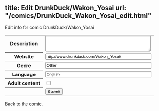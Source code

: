 title: Edit DrunkDuck/Wakon_Yosai
url: "/comics/DrunkDuck_Wakon_Yosai_edit.html"
---
Edit info for comic DrunkDuck/Wakon_Yosai

<form name="comic" action="http://gaepostmail.appspot.com/comic/" method="post">
<table class="comicinfo">
<tr>
<th>Description</th><td><textarea name="description" cols="40" rows="3"></textarea></td>
</tr>
<tr>
<th>Website</th><td><input type="text" name="url" value="http://www.drunkduck.com/Wakon_Yosai/" size="40"/></td>
</tr>
<tr>
<th>Genre</th><td><input type="text" name="genre" value="Other" size="40"/></td>
</tr>
<tr>
<th>Language</th><td><input type="text" name="language" value="English" size="40"/></td>
</tr>
<tr>
<th>Adult content</th><td><input type="checkbox" name="adult" value="adult" /></td>
</tr>
<tr>
<th></th><td>
<input type="hidden" name="comic" value="DrunkDuck_Wakon_Yosai" />
<input type="submit" name="submit" value="Submit" />
</td>
</tr>
</table>
</form>

Back to the [comic](DrunkDuck_Wakon_Yosai.html).
